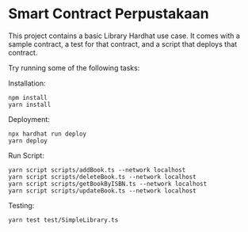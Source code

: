 # Smart Contract Perpustakaan

This project contains a basic Library Hardhat use case. It comes with a sample contract, a test for that contract, and a script that deploys that contract.

Try running some of the following tasks:

Installation:
```shell
npm install
yarn install
```

Deployment:
```shell
npx hardhat run deploy
yarn deploy
```

Run Script:
```shell
yarn script scripts/addBook.ts --network localhost
yarn script scripts/deleteBook.ts --network localhost
yarn script scripts/getBookByISBN.ts --network localhost
yarn script scripts/updateBook.ts --network localhost
```

Testing:
```shell
yarn test test/SimpleLibrary.ts
```
